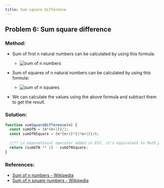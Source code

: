 ```yaml
---
title: Sum square difference
---
```

## Problem 6: Sum square difference

### Method:
- Sum of first n natural numbers can be calculated by using this formula:
  - ![sum of n numbers](https://wikimedia.org/api/rest_v1/media/math/render/svg/99476e25466549387c585cb4de44e90f6cbe4cf2)
  
- Sum of squares of n natural numbers can be calculated by using this formula:
  - ![sum of n squares](https://wikimedia.org/api/rest_v1/media/math/render/svg/ae043bef33d41161541238bdbf4feca9f5e179dd)
  
- We can calculate the values using the above formula and subtract them to get the result.

### Solution:
```js
function sumSquareDifference(n) {
  const sumOfN = (n*(n+1))/2;
  const sumOfNSquare = (n*(n+1)*(2*n+1))/6;
  
  //** is exponentaial operator added in ES7, it's equivalent to Math.pow(num, 2)`
  return (sumOfN ** 2) - sumOfNSquare;
}
```
### References:

- [Sum of n numbers - Wikipedia](https://en.wikipedia.org/wiki/1_%2B_2_%2B_3_%2B_4_%2B_%E2%8B%AF)
- [Sum of n square numbers - Wikipedia](https://en.wikipedia.org/wiki/Square_pyramidal_number)
